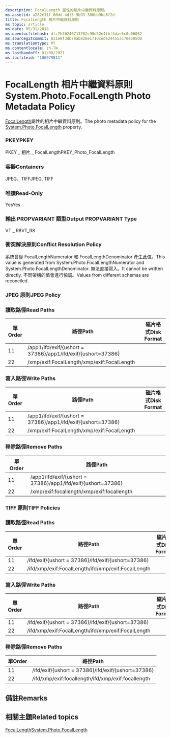 ```yaml
---
description: FocalLength 屬性的相片中繼資料原則。
ms.assetid: a282c31f-00dd-4df5-9b93-300bb9bc8f2d
title: FocalLength 相片中繼資料原則
ms.topic: article
ms.date: 05/31/2018
ms.openlocfilehash: dfc7b36240713782c98d52e4fbf4dae5c0c06082
ms.sourcegitcommit: 831e8f3db78ab820e1710cede244553c70e50500
ms.translationtype: MT
ms.contentlocale: zh-TW
ms.lasthandoff: 01/08/2021
ms.locfileid: "106979811"
---
```

# <a name="systemphotofocallength-photo-metadata-policy"></a><span data-ttu-id="bf9d2-103">FocalLength 相片中繼資料原則</span><span class="sxs-lookup"><span data-stu-id="bf9d2-103">System.Photo.FocalLength Photo Metadata Policy</span></span>

<span data-ttu-id="bf9d2-104">[FocalLength](../properties/props-system-photo-focallength.md)屬性的相片中繼資料原則。</span><span class="sxs-lookup"><span data-stu-id="bf9d2-104">The photo metadata policy for the [System.Photo.FocalLength](../properties/props-system-photo-focallength.md) property.</span></span>

### <a name="pkey"></a><span data-ttu-id="bf9d2-105">PKEY</span><span class="sxs-lookup"><span data-stu-id="bf9d2-105">PKEY</span></span>

<span data-ttu-id="bf9d2-106">PKEY \_ 相片 \_ FocalLength</span><span class="sxs-lookup"><span data-stu-id="bf9d2-106">PKEY\_Photo\_FocalLength</span></span>

### <a name="containers"></a><span data-ttu-id="bf9d2-107">容器</span><span class="sxs-lookup"><span data-stu-id="bf9d2-107">Containers</span></span>

<span data-ttu-id="bf9d2-108">JPEG、TIFF</span><span class="sxs-lookup"><span data-stu-id="bf9d2-108">JPEG, TIFF</span></span>

### <a name="read-only"></a><span data-ttu-id="bf9d2-109">唯讀</span><span class="sxs-lookup"><span data-stu-id="bf9d2-109">Read-Only</span></span>

<span data-ttu-id="bf9d2-110">Yes</span><span class="sxs-lookup"><span data-stu-id="bf9d2-110">Yes</span></span>

### <a name="output-propvariant-type"></a><span data-ttu-id="bf9d2-111">輸出 PROPVARIANT 類型</span><span class="sxs-lookup"><span data-stu-id="bf9d2-111">Output PROPVARIANT Type</span></span>

<span data-ttu-id="bf9d2-112">VT \_ R8</span><span class="sxs-lookup"><span data-stu-id="bf9d2-112">VT\_R8</span></span>

### <a name="conflict-resolution-policy"></a><span data-ttu-id="bf9d2-113">衝突解決原則</span><span class="sxs-lookup"><span data-stu-id="bf9d2-113">Conflict Resolution Policy</span></span>

<span data-ttu-id="bf9d2-114">系統會從 FocalLengthNumerator 和 FocalLengthDenominator 產生此值。</span><span class="sxs-lookup"><span data-stu-id="bf9d2-114">This value is generated from System.Photo.FocalLengthNumerator and System.Photo.FocalLengthDenominator.</span></span> <span data-ttu-id="bf9d2-115">無法直接寫入。</span><span class="sxs-lookup"><span data-stu-id="bf9d2-115">It cannot be written directly.</span></span> <span data-ttu-id="bf9d2-116">不同架構的值會進行協調。</span><span class="sxs-lookup"><span data-stu-id="bf9d2-116">Values from different schemas are reconciled.</span></span>

### <a name="jpeg-policy"></a><span data-ttu-id="bf9d2-117">JPEG 原則</span><span class="sxs-lookup"><span data-stu-id="bf9d2-117">JPEG Policy</span></span>

### <a name="read-paths"></a><span data-ttu-id="bf9d2-118">讀取路徑</span><span class="sxs-lookup"><span data-stu-id="bf9d2-118">Read Paths</span></span>



| <span data-ttu-id="bf9d2-119">單</span><span class="sxs-lookup"><span data-stu-id="bf9d2-119">Order</span></span> | <span data-ttu-id="bf9d2-120">路徑</span><span class="sxs-lookup"><span data-stu-id="bf9d2-120">Path</span></span>                          | <span data-ttu-id="bf9d2-121">磁片格式</span><span class="sxs-lookup"><span data-stu-id="bf9d2-121">Disk Format</span></span> |
|-------|-------------------------------|-------------|
| <span data-ttu-id="bf9d2-122">1</span><span class="sxs-lookup"><span data-stu-id="bf9d2-122">1</span></span>     | <span data-ttu-id="bf9d2-123">/app1/ifd/exif/{ushort = 37386}</span><span class="sxs-lookup"><span data-stu-id="bf9d2-123">/app1/ifd/exif/{ushort=37386}</span></span> |             |
| <span data-ttu-id="bf9d2-124">2</span><span class="sxs-lookup"><span data-stu-id="bf9d2-124">2</span></span>     | <span data-ttu-id="bf9d2-125">/xmp/exif:FocalLength</span><span class="sxs-lookup"><span data-stu-id="bf9d2-125">/xmp/exif:FocalLength</span></span>         |             |



 

### <a name="write-paths"></a><span data-ttu-id="bf9d2-126">寫入路徑</span><span class="sxs-lookup"><span data-stu-id="bf9d2-126">Write Paths</span></span>



| <span data-ttu-id="bf9d2-127">單</span><span class="sxs-lookup"><span data-stu-id="bf9d2-127">Order</span></span> | <span data-ttu-id="bf9d2-128">路徑</span><span class="sxs-lookup"><span data-stu-id="bf9d2-128">Path</span></span>                          | <span data-ttu-id="bf9d2-129">磁片格式</span><span class="sxs-lookup"><span data-stu-id="bf9d2-129">Disk Format</span></span> |
|-------|-------------------------------|-------------|
| <span data-ttu-id="bf9d2-130">1</span><span class="sxs-lookup"><span data-stu-id="bf9d2-130">1</span></span>     | <span data-ttu-id="bf9d2-131">/app1/ifd/exif/{ushort = 37386}</span><span class="sxs-lookup"><span data-stu-id="bf9d2-131">/app1/ifd/exif/{ushort=37386}</span></span> |             |
| <span data-ttu-id="bf9d2-132">2</span><span class="sxs-lookup"><span data-stu-id="bf9d2-132">2</span></span>     | <span data-ttu-id="bf9d2-133">/xmp/exif:FocalLength</span><span class="sxs-lookup"><span data-stu-id="bf9d2-133">/xmp/exif:FocalLength</span></span>         |             |



 

### <a name="remove-paths"></a><span data-ttu-id="bf9d2-134">移除路徑</span><span class="sxs-lookup"><span data-stu-id="bf9d2-134">Remove Paths</span></span>



| <span data-ttu-id="bf9d2-135">單</span><span class="sxs-lookup"><span data-stu-id="bf9d2-135">Order</span></span> | <span data-ttu-id="bf9d2-136">路徑</span><span class="sxs-lookup"><span data-stu-id="bf9d2-136">Path</span></span>                          |
|-------|-------------------------------|
| <span data-ttu-id="bf9d2-137">1</span><span class="sxs-lookup"><span data-stu-id="bf9d2-137">1</span></span>     | <span data-ttu-id="bf9d2-138">/app1/ifd/exif/{ushort = 37386}</span><span class="sxs-lookup"><span data-stu-id="bf9d2-138">/app1/ifd/exif/{ushort=37386}</span></span> |
| <span data-ttu-id="bf9d2-139">2</span><span class="sxs-lookup"><span data-stu-id="bf9d2-139">2</span></span>     | <span data-ttu-id="bf9d2-140">/xmp/exif:focallength</span><span class="sxs-lookup"><span data-stu-id="bf9d2-140">/xmp/exif:focallength</span></span>         |



 

### <a name="tiff-policies"></a><span data-ttu-id="bf9d2-141">TIFF 原則</span><span class="sxs-lookup"><span data-stu-id="bf9d2-141">TIFF Policies</span></span>

### <a name="read-paths"></a><span data-ttu-id="bf9d2-142">讀取路徑</span><span class="sxs-lookup"><span data-stu-id="bf9d2-142">Read Paths</span></span>



| <span data-ttu-id="bf9d2-143">單</span><span class="sxs-lookup"><span data-stu-id="bf9d2-143">Order</span></span> | <span data-ttu-id="bf9d2-144">路徑</span><span class="sxs-lookup"><span data-stu-id="bf9d2-144">Path</span></span>                      | <span data-ttu-id="bf9d2-145">磁片格式</span><span class="sxs-lookup"><span data-stu-id="bf9d2-145">Disk Format</span></span> |
|-------|---------------------------|-------------|
| <span data-ttu-id="bf9d2-146">1</span><span class="sxs-lookup"><span data-stu-id="bf9d2-146">1</span></span>     | <span data-ttu-id="bf9d2-147">/ifd/exif/{ushort = 37386}</span><span class="sxs-lookup"><span data-stu-id="bf9d2-147">/ifd/exif/{ushort=37386}</span></span>  |             |
| <span data-ttu-id="bf9d2-148">2</span><span class="sxs-lookup"><span data-stu-id="bf9d2-148">2</span></span>     | <span data-ttu-id="bf9d2-149">/ifd/xmp/exif:FocalLength</span><span class="sxs-lookup"><span data-stu-id="bf9d2-149">/ifd/xmp/exif:FocalLength</span></span> |             |



 

### <a name="write-paths"></a><span data-ttu-id="bf9d2-150">寫入路徑</span><span class="sxs-lookup"><span data-stu-id="bf9d2-150">Write Paths</span></span>



| <span data-ttu-id="bf9d2-151">單</span><span class="sxs-lookup"><span data-stu-id="bf9d2-151">Order</span></span> | <span data-ttu-id="bf9d2-152">路徑</span><span class="sxs-lookup"><span data-stu-id="bf9d2-152">Path</span></span>                      | <span data-ttu-id="bf9d2-153">磁片格式</span><span class="sxs-lookup"><span data-stu-id="bf9d2-153">Disk Format</span></span> |
|-------|---------------------------|-------------|
| <span data-ttu-id="bf9d2-154">1</span><span class="sxs-lookup"><span data-stu-id="bf9d2-154">1</span></span>     | <span data-ttu-id="bf9d2-155">/ifd/exif/{ushort = 37386}</span><span class="sxs-lookup"><span data-stu-id="bf9d2-155">/ifd/exif/{ushort=37386}</span></span>  |             |
| <span data-ttu-id="bf9d2-156">2</span><span class="sxs-lookup"><span data-stu-id="bf9d2-156">2</span></span>     | <span data-ttu-id="bf9d2-157">/ifd/xmp/exif:FocalLength</span><span class="sxs-lookup"><span data-stu-id="bf9d2-157">/ifd/xmp/exif:FocalLength</span></span> |             |



 

### <a name="remove-paths"></a><span data-ttu-id="bf9d2-158">移除路徑</span><span class="sxs-lookup"><span data-stu-id="bf9d2-158">Remove Paths</span></span>



| <span data-ttu-id="bf9d2-159">單</span><span class="sxs-lookup"><span data-stu-id="bf9d2-159">Order</span></span> | <span data-ttu-id="bf9d2-160">路徑</span><span class="sxs-lookup"><span data-stu-id="bf9d2-160">Path</span></span>                      |
|-------|---------------------------|
| <span data-ttu-id="bf9d2-161">1</span><span class="sxs-lookup"><span data-stu-id="bf9d2-161">1</span></span>     | <span data-ttu-id="bf9d2-162">/ifd/exif/{ushort = 37386}</span><span class="sxs-lookup"><span data-stu-id="bf9d2-162">/ifd/exif/{ushort=37386}</span></span>  |
| <span data-ttu-id="bf9d2-163">2</span><span class="sxs-lookup"><span data-stu-id="bf9d2-163">2</span></span>     | <span data-ttu-id="bf9d2-164">/ifd/xmp/exif:focallength</span><span class="sxs-lookup"><span data-stu-id="bf9d2-164">/ifd/xmp/exif:focallength</span></span> |



 

## <a name="remarks"></a><span data-ttu-id="bf9d2-165">備註</span><span class="sxs-lookup"><span data-stu-id="bf9d2-165">Remarks</span></span>

## <a name="related-topics"></a><span data-ttu-id="bf9d2-166">相關主題</span><span class="sxs-lookup"><span data-stu-id="bf9d2-166">Related topics</span></span>

<dl> <dt>

[<span data-ttu-id="bf9d2-167">FocalLength</span><span class="sxs-lookup"><span data-stu-id="bf9d2-167">System.Photo.FocalLength</span></span>](../properties/props-system-photo-focallength.md)
</dt> </dl>

 

 
